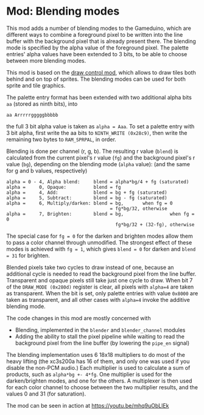 Mod: Blending modes
===================
This mod adds a number of blending modes to the Gameduino, which are different ways to combine a foreground pixel to be written into the line buffer
with the background pixel that is already present there. The blending mode is specified by the alpha value of the foreground pixel.
The palette entries' alpha values have been extended to 3 bits, to be able to choose between more blending modes.

This mod is based on the [draw control mod](../draw_control/), which allows to draw tiles both behind and on top of sprites.
The blending modes can be used for both sprite and tile graphics.

The palette entry format has been extended with two additional alpha bits `aa` (stored as ninth bits), into

    aa Arrrrrgggggbbbbb

the full 3 bit alpha value is taken as `alpha = Aaa`. To set a palette entry with 3 bit alpha, first write the aa bits to 
`NINTH_WRITE (0x28c9)`, then write the remaining two bytes to `RAM_SPRPAL`, in order.

Blending is done per channel (r, g, b). The resulting r value (`blend`) is 
calculated from the current pixel's r value (`fg`) and the background 
pixel's r value (`bg`), depending on the blending mode (`alpha` value): (and the same for 
g and b values, respectively)

    alpha = 0 - 4, Alpha blend:     blend = alpha*bg/4 + fg (saturated)
    alpha =     0, Opaque:          blend = fg
    alpha =     4, Add:             blend = bg + fg (saturated)
    alpha =     5, Subtract:        blend = bg - fg (saturated)
    alpha =     6, Multiply/darken: blend = bg,       when fg = 0
                                          = fg*bg/32, otherwise
    alpha =     7, Brighten:        blend = bg,                 when fg = 0
                                            fg*bg/32 + (32-fg), otherwise

The special case for `fg = 0` for the darken and brighten modes allow them to pass a color channel through unmodified.
The strongest effect of these modes is achieved with `fg = 1`, which gives `blend = 0` for darken and `blend = 31` for brighten.

Blended pixels take two cycles to draw instead of one, because an additional cycle is needed to read the background pixel from the line buffer.
Transparent and opaque pixels still take just one cycle to draw.
When bit 7 of the `DRAW_MODE (0x280d)` register is clear, all pixels with `alpha=4` are taken as transparent. When the bit is set,
only palette entries with value `0x8000` are taken as transparent, and all other cases with `alpha=4` invoke the additive blending mode.

The code changes in this mod are mostly concerned with
* Blending, implemented in the `blender` and `blender_channel` modules
* Adding the ability to stall the pixel pipeline while waiting to read the background pixel from the line buffer (by lowering the `pipe_en` signal)

The blending implementation uses 6 18x18 multipliers to do most of the heavy lifting (the xc3s200a has 16 of them, and only one was used if you disable the non-PCM audio.)
Each multiplier is used to calculate a sum of products, such as `alpha*bg +- 4*fg`. One multiplier is used for the darken/brighten modes, and one for the others.
A multiplexer is then used for each color channel to choose between the two multiplier results, and the values 0 and 31 (for saturation).

The mod can be seen in action at https://youtu.be/mhq9uObLlEk
